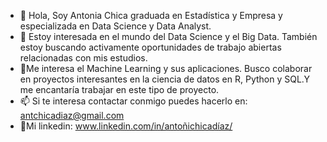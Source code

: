 - 👋 Hola, Soy Antonia Chica graduada en Estadística y Empresa y especializada en Data Science y Data Analyst.
- 👀 Estoy interesada en el mundo del Data Science y el Big Data. También estoy buscando activamente oportunidades de trabajo abiertas relacionadas con mis estudios.
- 🌱Me interesa el Machine Learning y sus aplicaciones. Busco colaborar en proyectos interesantes en la ciencia de datos en R, Python y SQL.Y me encantaría trabajar en este tipo de proyecto.
- 📫 Si te interesa contactar conmigo puedes hacerlo en: antchicadiaz@gmail.com
- 📄Mi linkedin: www.linkedin.com/in/antoñichicadíaz/
 


<!---
Antchica/Antchica is a ✨ special ✨ repository because its `README.md` (this file) appears on your GitHub profile.
You can click the Preview link to take a look at your changes.
--->
